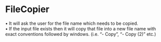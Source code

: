 # FileCopier
• It will ask the user for the file name which needs to be copied.<br>• If the input file exists then it will copy that file into a new file name with exact conventions followed by windows. (i.e. “- Copy”, “- Copy (2)” etc.)
